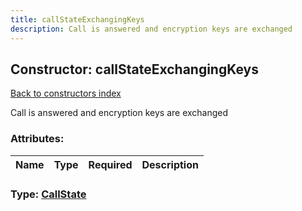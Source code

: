 ```yaml
---
title: callStateExchangingKeys
description: Call is answered and encryption keys are exchanged
---
```

## Constructor: callStateExchangingKeys  
[Back to constructors index](index.md)



Call is answered and encryption keys are exchanged

### Attributes:

| Name     |    Type       | Required | Description |
|----------|---------------|----------|-------------|



### Type: [CallState](../types/CallState.md)


